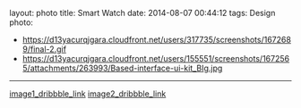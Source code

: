 layout: photo
title: Smart Watch
date: 2014-08-07 00:44:12
tags: Design
photo:
- https://d13yacurqjgara.cloudfront.net/users/317735/screenshots/1672689/final-2.gif
- https://d13yacurqjgara.cloudfront.net/users/155551/screenshots/1672565/attachments/263993/Based-interface-ui-kit_BIg.jpg

---
[image1_dribbble_link](https://dribbble.com/shots/1672689-Smart-Watch-gif?list=shots&sort=popular&timeframe=now&offset=57)
[image2_dribbble_link](https://dribbble.com/shots/1672565-Smart-Watch-Interface-Ui-Kit?list=shots&sort=popular&timeframe=now&offset=60)